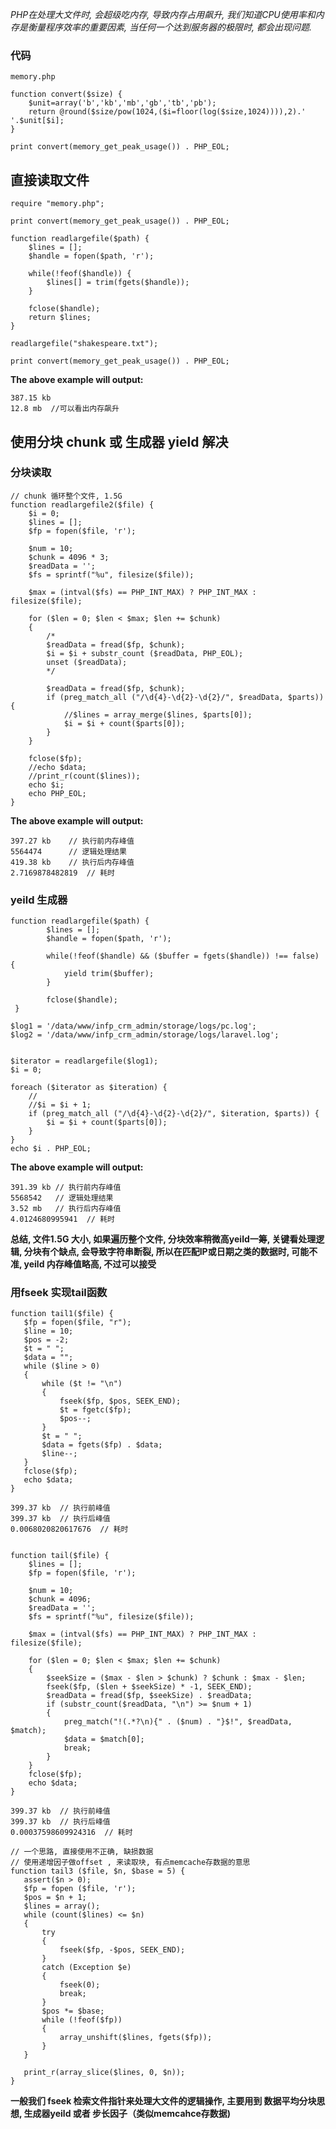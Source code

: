 *PHP在处理大文件时, 会超级吃内存, 导致内存占用飙升, 我们知道CPU使用率和内存是衡量程序效率的重要因素, 当任何一个达到服务器的极限时, 都会出现问题.*

###  代码

    memory.php
    
    function convert($size) {
        $unit=array('b','kb','mb','gb','tb','pb');
        return @round($size/pow(1024,($i=floor(log($size,1024)))),2).' '.$unit[$i];
    }
    
    print convert(memory_get_peak_usage()) . PHP_EOL;
    
    
    
## 直接读取文件

    require "memory.php";

    print convert(memory_get_peak_usage()) . PHP_EOL;

    function readlargefile($path) {
        $lines = [];
        $handle = fopen($path, 'r');

        while(!feof($handle)) {
            $lines[] = trim(fgets($handle));
        }

        fclose($handle);
        return $lines;
    }

    readlargefile("shakespeare.txt");

    print convert(memory_get_peak_usage()) . PHP_EOL;
    

**The above example will output:**

    387.15 kb
    12.8 mb  //可以看出内存飙升


## 使用分块 chunk 或 生成器 yield 解决

### 分块读取

    // chunk 循环整个文件, 1.5G
    function readlargefile2($file) {
        $i = 0;
        $lines = [];
        $fp = fopen($file, 'r');

        $num = 10;
        $chunk = 4096 * 3;
        $readData = '';
        $fs = sprintf("%u", filesize($file));

        $max = (intval($fs) == PHP_INT_MAX) ? PHP_INT_MAX : filesize($file);

        for ($len = 0; $len < $max; $len += $chunk)
        {
            /*
            $readData = fread($fp, $chunk);
            $i = $i + substr_count ($readData, PHP_EOL);
            unset ($readData);
            */

            $readData = fread($fp, $chunk);
            if (preg_match_all ("/\d{4}-\d{2}-\d{2}/", $readData, $parts)) {
                //$lines = array_merge($lines, $parts[0]);
                $i = $i + count($parts[0]);
            }
        }

        fclose($fp);
        //echo $data; 
        //print_r(count($lines));
        echo $i;
        echo PHP_EOL;
    }

**The above example will output:**

    397.27 kb    // 执行前内存峰值
    5564474      // 逻辑处理结果
    419.38 kb    // 执行后内存峰值
    2.7169878482819  // 耗时


### yeild 生成器

    function readlargefile($path) {
            $lines = [];
            $handle = fopen($path, 'r');

            while(!feof($handle) && ($buffer = fgets($handle)) !== false) {
                yield trim($buffer);
            }

            fclose($handle);
     }

    $log1 = '/data/www/infp_crm_admin/storage/logs/pc.log';
    $log2 = '/data/www/infp_crm_admin/storage/logs/laravel.log';


    $iterator = readlargefile($log1);
    $i = 0;

    foreach ($iterator as $iteration) {
        //
        //$i = $i + 1;
        if (preg_match_all ("/\d{4}-\d{2}-\d{2}/", $iteration, $parts)) {
            $i = $i + count($parts[0]);
        }
    }
    echo $i . PHP_EOL;
    
**The above example will output:**

    391.39 kb // 执行前内存峰值
    5568542   // 逻辑处理结果
    3.52 mb   // 执行后内存峰值
    4.0124680995941  // 耗时
    
**总结, 文件1.5G 大小, 如果遍历整个文件, 分块效率稍微高yeild一筹, 关键看处理逻辑, 分块有个缺点, 会导致字符串断裂, 所以在匹配IP或日期之类的数据时, 可能不准, yeild 内存峰值略高, 不过可以接受**


### 用fseek 实现tail函数

    function tail1($file) {
       $fp = fopen($file, "r");
       $line = 10;
       $pos = -2;
       $t = " ";
       $data = "";
       while ($line > 0)
       {
           while ($t != "\n")
           {
               fseek($fp, $pos, SEEK_END);
               $t = fgetc($fp);
               $pos--;
           }
           $t = " ";
           $data = fgets($fp) . $data;
           $line--;
       }
       fclose($fp);
       echo $data;
    }
    
    399.37 kb  // 执行前峰值
    399.37 kb  // 执行后峰值
    0.0068020820617676  // 耗时
    
    
    function tail($file) {
        $lines = [];
        $fp = fopen($file, 'r');

        $num = 10;
        $chunk = 4096;
        $readData = '';
        $fs = sprintf("%u", filesize($file));

        $max = (intval($fs) == PHP_INT_MAX) ? PHP_INT_MAX : filesize($file);

        for ($len = 0; $len < $max; $len += $chunk)
        {
            $seekSize = ($max - $len > $chunk) ? $chunk : $max - $len;
            fseek($fp, ($len + $seekSize) * -1, SEEK_END);
            $readData = fread($fp, $seekSize) . $readData;
            if (substr_count($readData, "\n") >= $num + 1)
            {
                preg_match("!(.*?\n){" . ($num) . "}$!", $readData, $match);
                $data = $match[0];
                break;
            }
        }
        fclose($fp);
        echo $data; 
    }

    399.37 kb  // 执行前峰值
    399.37 kb  // 执行后峰值
    0.00037598609924316  // 耗时
    
    // 一个思路, 直接使用不正确, 缺损数据
    // 使用递增因子做offset , 来读取块, 有点memcache存数据的意思
    function tail3 ($file, $n, $base = 5) {
       assert($n > 0);
       $fp = fopen ($file, 'r');
       $pos = $n + 1;
       $lines = array();
       while (count($lines) <= $n)
       {
           try
           {
               fseek($fp, -$pos, SEEK_END);
           }
           catch (Exception $e)
           {
               fseek(0);
               break;
           }
           $pos *= $base;
           while (!feof($fp))
           {
               array_unshift($lines, fgets($fp));
           }
       }
    
       print_r(array_slice($lines, 0, $n));
    }
    
**一般我们 fseek 检索文件指针来处理大文件的逻辑操作, 主要用到  数据平均分块思想,  生成器yeild 或者 步长因子（类似memcahce存数据)**
